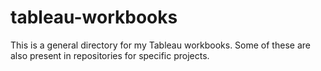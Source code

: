 # tableau-workbooks

This is a general directory for my Tableau workbooks. Some of these are also present in repositories for specific projects.
